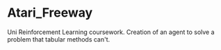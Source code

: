 # Atari_Freeway
Uni Reinforcement Learning coursework. Creation of an agent to solve a problem that tabular methods can't.
